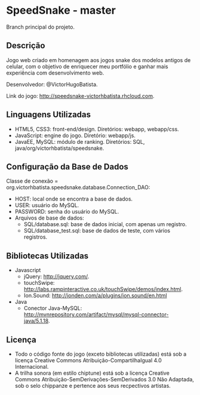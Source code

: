 SpeedSnake - master
===================

Branch principal do projeto.

Descrição
---------
Jogo web criado em homenagem aos jogos snake dos modelos antigos de celular, com o objetivo de enriquecer meu portfólio e ganhar mais experiência com desenvolvimento web.

Desenvolvedor: @VictorHugoBatista.

Link do jogo: http://speedsnake-victorhbatista.rhcloud.com.

Linguagens Utilizadas
---------------------
  - HTML5, CSS3: front-end/design. Diretórios: webapp, webapp/css.
  - JavaScript: engine do jogo. Diretório: webapp/js.
  - JavaEE, MySQL: módulo de ranking. Diretórios: SQL, java/org/victorhbatista/speedsnake.

Configuração da Base de Dados
-----------------------------
Classe de conexão = org.victorhbatista.speedsnake.database.Connection_DAO:
  - HOST: local onde se encontra a base de dados.
  - USER: usuário do MySQL.
  - PASSWORD: senha do usuário do MySQL.
  - Arquivos de base de dados:
    - SQL/database.sql: base de dados inicial, com apenas um registro.
    - SQL/database_test.sql: base de dados de teste, com vários registros.

Bibliotecas Utilizadas
----------------------
  - Javascript
    - jQuery: http://jquery.com/.
    - touchSwipe: http://labs.rampinteractive.co.uk/touchSwipe/demos/index.html.
    - Ion.Sound: http://ionden.com/a/plugins/ion.sound/en.html
  - Java
    - Conector Java-MySQL: http://mvnrepository.com/artifact/mysql/mysql-connector-java/5.1.18.

Licença
-------
  - Todo o código fonte do jogo (exceto bibliotecas utilizadas) está sob a licença Creative Commons Atribuição-CompartilhaIgual 4.0 Internacional.
  - A trilha sonora (em estilo chiptune) está sob a licença Creative Commons Atribuição-SemDerivações-SemDerivados 3.0 Não Adaptada, sob o selo chippanze e pertence aos seus recpectivos artistas.